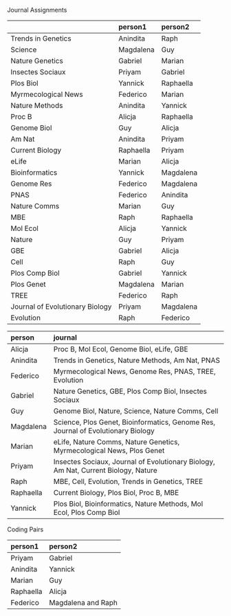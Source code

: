 Journal Assignments




|                                |person1   |person2   |
|:-------------------------------|:---------|:---------|
|Trends in Genetics              |Anindita  |Raph      |
|Science                         |Magdalena |Guy       |
|Nature Genetics                 |Gabriel   |Marian    |
|Insectes Sociaux                |Priyam    |Gabriel   |
|Plos Biol                       |Yannick   |Raphaella |
|Myrmecological News             |Federico  |Marian    |
|Nature Methods                  |Anindita  |Yannick   |
|Proc B                          |Alicja    |Raphaella |
|Genome Biol                     |Guy       |Alicja    |
|Am Nat                          |Anindita  |Priyam    |
|Current Biology                 |Raphaella |Priyam    |
|eLife                           |Marian    |Alicja    |
|Bioinformatics                  |Yannick   |Magdalena |
|Genome Res                      |Federico  |Magdalena |
|PNAS                            |Federico  |Anindita  |
|Nature Comms                    |Marian    |Guy       |
|MBE                             |Raph      |Raphaella |
|Mol Ecol                        |Alicja    |Yannick   |
|Nature                          |Guy       |Priyam    |
|GBE                             |Gabriel   |Alicja    |
|Cell                            |Raph      |Guy       |
|Plos Comp Biol                  |Gabriel   |Yannick   |
|Plos Genet                      |Magdalena |Marian    |
|TREE                            |Federico  |Raph      |
|Journal of Evolutionary Biology |Priyam    |Magdalena |
|Evolution                       |Raph      |Federico  |




|person    |journal                                                                            |
|:---------|:----------------------------------------------------------------------------------|
|Alicja    |Proc B, Mol Ecol, Genome Biol, eLife, GBE                                          |
|Anindita  |Trends in Genetics, Nature Methods, Am Nat, PNAS                                   |
|Federico  |Myrmecological News, Genome Res, PNAS, TREE, Evolution                             |
|Gabriel   |Nature Genetics, GBE, Plos Comp Biol, Insectes Sociaux                             |
|Guy       |Genome Biol, Nature, Science, Nature Comms, Cell                                   |
|Magdalena |Science, Plos Genet, Bioinformatics, Genome Res, Journal of Evolutionary Biology   |
|Marian    |eLife, Nature Comms, Nature Genetics, Myrmecological News, Plos Genet              |
|Priyam    |Insectes Sociaux, Journal of Evolutionary Biology, Am Nat, Current Biology, Nature |
|Raph      |MBE, Cell, Evolution, Trends in Genetics, TREE                                     |
|Raphaella |Current Biology, Plos Biol, Proc B, MBE                                            |
|Yannick   |Plos Biol, Bioinformatics, Nature Methods, Mol Ecol, Plos Comp Biol                |




Coding Pairs




|person1   |person2            |
|:---------|:------------------|
|Priyam    |Gabriel            |
|Anindita  |Yannick            |
|Marian    |Guy                |
|Raphaella |Alicja             |
|Federico  |Magdalena and Raph |




